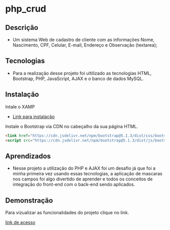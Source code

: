 # php_crud


## Descrição

- Um sistema Web de cadastro de cliente com as informações Nome, Nascimento, CPF, Celular, E-mail, Endereço e Observação (textarea);



## Tecnologias

- Para a realização desse projeto foi ultilizado as tecnologias HTML, Bootstrap, PHP, JavaScript, AJAX e o banco de dados MySQL.


## Instalação

Intale o XAMP
- [Link para instalação](https://twitter.com/)

Instale o Bootstrap via CDN no cabeçalho da sua página HTML.

```HTML
<link href="https://cdn.jsdelivr.net/npm/bootstrap@5.1.3/dist/css/bootstrap.min.css" rel="stylesheet" integrity="sha384-1BmE4kWBq78iYhFldvKuhfTAU6auU8tT94WrHftjDbrCEXSU1oBoqyl2QvZ6jIW3" crossorigin="anonymous">
<script src="https://cdn.jsdelivr.net/npm/bootstrap@5.1.3/dist/js/bootstrap.bundle.min.js" integrity="sha384-ka7Sk0Gln4gmtz2MlQnikT1wXgYsOg+OMhuP+IlRH9sENBO0LRn5q+8nbTov4+1p" crossorigin="anonymous"></script>

```
## Aprendizados

- Nesse projeto a utilização do PHP e AJAX foi um desafio já que foi a minha primeira vez usando essas tecnologias, a aplicação de mascaras nos campos foi algo divertido de aprender e todos os conceitos de integração do front-end com o back-end sendo aplicados.

## Demonstração

Para vizualizar as funcionalidades do projeto clique no link.

[link de acesso](https://drive.google.com/file/d/1hKD1Yt5AV3UzXaoFdth3RTyX7TSnHe1W/view?usp=sharing)
